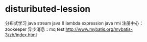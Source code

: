 # distuributed-lession
分布式学习
java stream 
java 8 lambda expression
java rmi
注册中心：zookeeper 
异步消息：mq
test
http://www.mybatis.org/mybatis-3/zh/index.html
